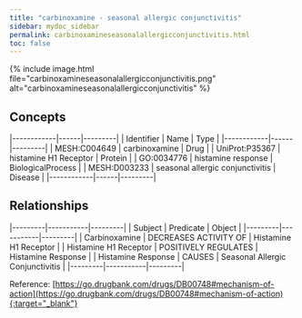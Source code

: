 ```yaml
---
title: "carbinoxamine - seasonal allergic conjunctivitis"
sidebar: mydoc_sidebar
permalink: carbinoxamineseasonalallergicconjunctivitis.html
toc: false 
---
```


{% include image.html file="carbinoxamineseasonalallergicconjunctivitis.png" alt="carbinoxamineseasonalallergicconjunctivitis" %}

## Concepts

|------------|------|---------|
| Identifier | Name | Type    |
|------------|------|---------|
| MESH:C004649 | carbinoxamine | Drug |
| UniProt:P35367 | histamine H1 Receptor | Protein |
| GO:0034776 | histamine response | BiologicalProcess |
| MESH:D003233 | seasonal allergic conjunctivitis | Disease |
|------------|------|---------|

## Relationships

|---------|-----------|---------|
| Subject | Predicate | Object  |
|---------|-----------|---------|
| Carbinoxamine | DECREASES ACTIVITY OF | Histamine H1 Receptor |
| Histamine H1 Receptor | POSITIVELY REGULATES | Histamine Response |
| Histamine Response | CAUSES | Seasonal Allergic Conjunctivitis |
|---------|-----------|---------|

Reference: [https://go.drugbank.com/drugs/DB00748#mechanism-of-action](https://go.drugbank.com/drugs/DB00748#mechanism-of-action){:target="_blank"}